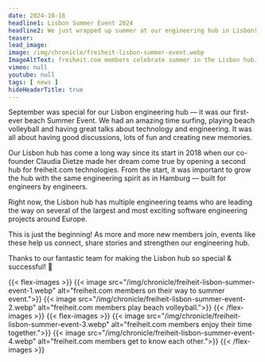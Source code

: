 ```yaml
---
date: 2024-10-16
headline1: Lisbon Summer Event 2024
headline2: We just wrapped up summer at our engineering hub in Lisbon!
teaser:
lead_image:
image: /img/chronicle/freiheit-lisbon-summer-event.webp
ImageAltText: freiheit.com members celebrate summer in the Lisbon hub.
vimeo: null
youtube: null
tags: [ news ]
hideHeaderTitle: true
---
```


September was special for our Lisbon engineering hub — it was our first-ever beach Summer Event. We had an amazing time surfing, playing beach volleyball and having great talks about technology and engineering.
It was all about having good discussions, lots of fun and creating new memories.

Our Lisbon hub has come a long way since its start in 2018 when our
co-founder Claudia Dietze made her dream come true by opening a second hub for freiheit.com technologies.
From the start, it was important to grow the hub with the same engineering spirit as in Hamburg — built for engineers by engineers.

Right now, the Lisbon hub has multiple engineering teams who are leading the way on several of the largest and most exciting software engineering projects around Europe.

This is just the beginning! As more and more new members join, events like these help us connect, share stories and strengthen our engineering hub.

Thanks to our fantastic team for making the Lisbon hub so special & successful! 🚀

{{< flex-images >}}
    {{< image src="/img/chronicle/freiheit-lisbon-summer-event-1.webp" alt="freiheit.com members on their way to summer event.">}}
    {{< image src="/img/chronicle/freiheit-lisbon-summer-event-2.webp" alt="freiheit.com members play beach volleyball.">}}
{{< /flex-images >}}
{{< flex-images >}}
    {{< image src="/img/chronicle/freiheit-lisbon-summer-event-3.webp" alt="freiheit.com members enjoy their time together.">}}
    {{< image src="/img/chronicle/freiheit-lisbon-summer-event-4.webp" alt="freiheit.com members get to know each other.">}}
{{< /flex-images >}}

